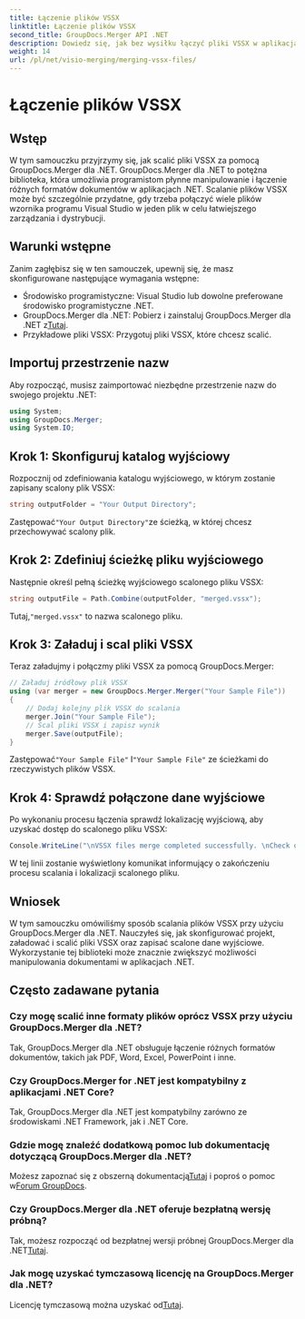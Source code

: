 ```yaml
---
title: Łączenie plików VSSX
linktitle: Łączenie plików VSSX
second_title: GroupDocs.Merger API .NET
description: Dowiedz się, jak bez wysiłku łączyć pliki VSSX w aplikacjach .NET za pomocą GroupDocs.Merger, zwiększając efektywność zarządzania dokumentami.
weight: 14
url: /pl/net/visio-merging/merging-vssx-files/
---
```


# Łączenie plików VSSX

## Wstęp
W tym samouczku przyjrzymy się, jak scalić pliki VSSX za pomocą GroupDocs.Merger dla .NET. GroupDocs.Merger dla .NET to potężna biblioteka, która umożliwia programistom płynne manipulowanie i łączenie różnych formatów dokumentów w aplikacjach .NET. Scalanie plików VSSX może być szczególnie przydatne, gdy trzeba połączyć wiele plików wzornika programu Visual Studio w jeden plik w celu łatwiejszego zarządzania i dystrybucji.
## Warunki wstępne
Zanim zagłębisz się w ten samouczek, upewnij się, że masz skonfigurowane następujące wymagania wstępne:
- Środowisko programistyczne: Visual Studio lub dowolne preferowane środowisko programistyczne .NET.
-  GroupDocs.Merger dla .NET: Pobierz i zainstaluj GroupDocs.Merger dla .NET z[Tutaj](https://releases.groupdocs.com/merger/net/).
- Przykładowe pliki VSSX: Przygotuj pliki VSSX, które chcesz scalić.

## Importuj przestrzenie nazw
Aby rozpocząć, musisz zaimportować niezbędne przestrzenie nazw do swojego projektu .NET:
```csharp
using System; 
using GroupDocs.Merger;
using System.IO;
```
## Krok 1: Skonfiguruj katalog wyjściowy
Rozpocznij od zdefiniowania katalogu wyjściowego, w którym zostanie zapisany scalony plik VSSX:
```csharp
string outputFolder = "Your Output Directory";
```
 Zastępować`"Your Output Directory"`ze ścieżką, w której chcesz przechowywać scalony plik.
## Krok 2: Zdefiniuj ścieżkę pliku wyjściowego
Następnie określ pełną ścieżkę wyjściowego scalonego pliku VSSX:
```csharp
string outputFile = Path.Combine(outputFolder, "merged.vssx");
```
 Tutaj,`"merged.vssx"` to nazwa scalonego pliku.
## Krok 3: Załaduj i scal pliki VSSX
Teraz załadujmy i połączmy pliki VSSX za pomocą GroupDocs.Merger:
```csharp
// Załaduj źródłowy plik VSSX
using (var merger = new GroupDocs.Merger.Merger("Your Sample File"))
{
    // Dodaj kolejny plik VSSX do scalania
    merger.Join("Your Sample File");
    // Scal pliki VSSX i zapisz wynik
    merger.Save(outputFile);
}
```
 Zastępować`"Your Sample File"` I`"Your Sample File"` ze ścieżkami do rzeczywistych plików VSSX.
## Krok 4: Sprawdź połączone dane wyjściowe
Po wykonaniu procesu łączenia sprawdź lokalizację wyjściową, aby uzyskać dostęp do scalonego pliku VSSX:
```csharp
Console.WriteLine("\nVSSX files merge completed successfully. \nCheck output in {0}", outputFolder);
```
W tej linii zostanie wyświetlony komunikat informujący o zakończeniu procesu scalania i lokalizacji scalonego pliku.

## Wniosek
W tym samouczku omówiliśmy sposób scalania plików VSSX przy użyciu GroupDocs.Merger dla .NET. Nauczyłeś się, jak skonfigurować projekt, załadować i scalić pliki VSSX oraz zapisać scalone dane wyjściowe. Wykorzystanie tej biblioteki może znacznie zwiększyć możliwości manipulowania dokumentami w aplikacjach .NET.

## Często zadawane pytania
### Czy mogę scalić inne formaty plików oprócz VSSX przy użyciu GroupDocs.Merger dla .NET?
Tak, GroupDocs.Merger dla .NET obsługuje łączenie różnych formatów dokumentów, takich jak PDF, Word, Excel, PowerPoint i inne.
### Czy GroupDocs.Merger for .NET jest kompatybilny z aplikacjami .NET Core?
Tak, GroupDocs.Merger dla .NET jest kompatybilny zarówno ze środowiskami .NET Framework, jak i .NET Core.
### Gdzie mogę znaleźć dodatkową pomoc lub dokumentację dotyczącą GroupDocs.Merger dla .NET?
 Możesz zapoznać się z obszerną dokumentacją[Tutaj](https://tutorials.groupdocs.com/merger/net/) i poproś o pomoc w[Forum GroupDocs](https://forum.groupdocs.com/c/merger/32).
### Czy GroupDocs.Merger dla .NET oferuje bezpłatną wersję próbną?
 Tak, możesz rozpocząć od bezpłatnej wersji próbnej GroupDocs.Merger dla .NET[Tutaj](https://releases.groupdocs.com/).
### Jak mogę uzyskać tymczasową licencję na GroupDocs.Merger dla .NET?
 Licencję tymczasową można uzyskać od[Tutaj](https://purchase.groupdocs.com/temporary-license/).
